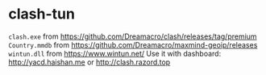 # clash-tun
`clash.exe` from https://github.com/Dreamacro/clash/releases/tag/premium
`Country.mmdb` from https://github.com/Dreamacro/maxmind-geoip/releases
`wintun.dll` from https://www.wintun.net/
Use it with dashboard: http://yacd.haishan.me or http://clash.razord.top
